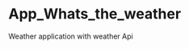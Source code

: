# App_Whats_the_weather
Weather application with weather  Api   





















  
















